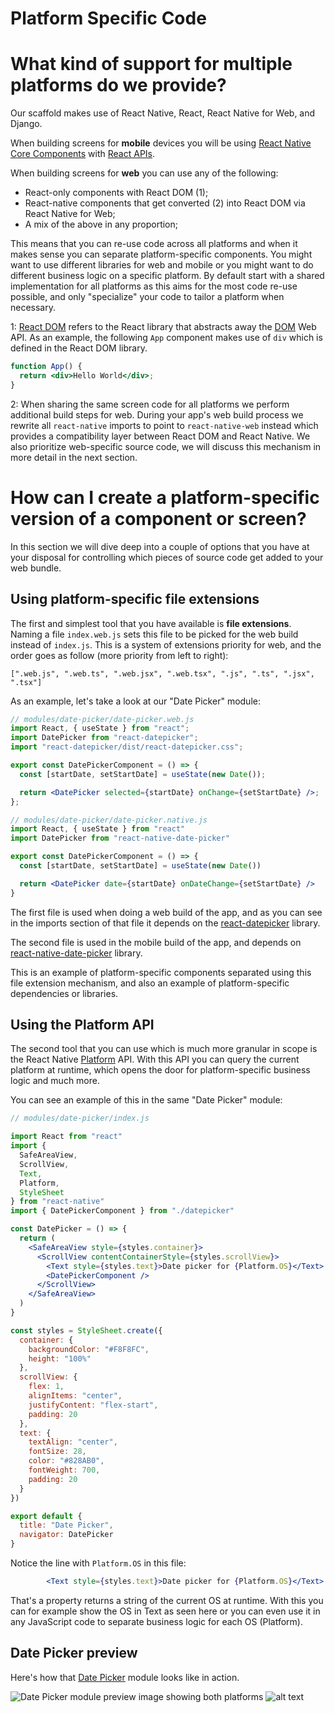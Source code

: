 # Platform Specific Code

# What kind of support for multiple platforms do we provide?

Our scaffold makes use of React Native, React, React Native for Web, and Django.

When building screens for **mobile** devices you will be using [React Native Core Components](https://reactnative.dev/docs/components-and-apis) with [React APIs](https://react.dev/reference/react).

When building screens for **web** you can use any of the following:
- React-only components with React DOM (1);
- React-native components that get converted (2) into React DOM via React Native for Web;
- A mix of the above in any proportion;

This means that you can re-use code across all platforms and when it makes sense you can separate platform-specific components. You might want to use different libraries for web and mobile or you might want to do different business logic on a specific platform. By default start with a shared implementation for all platforms as this aims for the most code re-use possible, and only "specialize" your code to tailor a platform when necessary.

1:  [React DOM](https://www.npmjs.com/package/react-dom) refers to the React library that abstracts away the [DOM](https://developer.mozilla.org/en-US/docs/Web/API/Document_Object_Model/Introduction) Web API. As an example, the following `App` component makes use of `div` which is defined in the React DOM library.

```jsx
function App() {
  return <div>Hello World</div>;
}
```

2: When sharing the same screen code for all platforms we perform additional build steps for web. During your app's web build process we rewrite all `react-native` imports to point to `react-native-web` instead which provides a compatibility layer between React DOM and React Native. We also prioritize web-specific source code, we will discuss this mechanism in more detail in the next section.

# How can I create a platform-specific version of a component or screen?

In this section we will dive deep into a couple of options that you have at your disposal for controlling which pieces of source code get added to your web bundle.

## Using platform-specific file extensions

The first and simplest tool that you have available is **file extensions**. Naming a file `index.web.js` sets this file to be picked for the web build instead of `index.js`. This is a system of extensions priority for web, and the order goes as follow (more priority from left to right):
```
[".web.js", ".web.ts", ".web.jsx", ".web.tsx", ".js", ".ts", ".jsx", ".tsx"]
```

As an example, let's take a look at our "Date Picker" module:
```jsx
// modules/date-picker/date-picker.web.js
import React, { useState } from "react";
import DatePicker from "react-datepicker";
import "react-datepicker/dist/react-datepicker.css";

export const DatePickerComponent = () => {
  const [startDate, setStartDate] = useState(new Date());

  return <DatePicker selected={startDate} onChange={setStartDate} />;
};
```

```jsx
// modules/date-picker/date-picker.native.js
import React, { useState } from "react"
import DatePicker from "react-native-date-picker"

export const DatePickerComponent = () => {
  const [startDate, setStartDate] = useState(new Date())

  return <DatePicker date={startDate} onDateChange={setStartDate} />
}
```

The first file is used when doing a web build of the app, and as you can see in the imports section of that file it depends on the [react-datepicker](https://npmjs.com/package/react-datepicker) library.

The second file is used in the mobile build of the app, and depends on [react-native-date-picker](https://npmjs.com/package/react-native-date-picker) library.

This is an example of platform-specific components separated using this file extension mechanism, and also an example of platform-specific dependencies or libraries.

## Using the Platform API

The second tool that you can use which is much more granular in scope is the React Native [Platform](https://reactnative.dev/docs/platform) API. With this API you can query the current platform at runtime, which opens the door for platform-specific business logic and much more.

You can see an example of this in the same "Date Picker" module:
```jsx
// modules/date-picker/index.js

import React from "react"
import {
  SafeAreaView,
  ScrollView,
  Text,
  Platform,
  StyleSheet
} from "react-native"
import { DatePickerComponent } from "./datepicker"

const DatePicker = () => {
  return (
    <SafeAreaView style={styles.container}>
      <ScrollView contentContainerStyle={styles.scrollView}>
        <Text style={styles.text}>Date picker for {Platform.OS}</Text>
        <DatePickerComponent />
      </ScrollView>
    </SafeAreaView>
  )
}

const styles = StyleSheet.create({
  container: {
    backgroundColor: "#F8F8FC",
    height: "100%"
  },
  scrollView: {
    flex: 1,
    alignItems: "center",
    justifyContent: "flex-start",
    padding: 20
  },
  text: {
    textAlign: "center",
    fontSize: 28,
    color: "#828AB0",
    fontWeight: 700,
    padding: 20
  }
})

export default {
  title: "Date Picker",
  navigator: DatePicker
}
```

Notice the line with `Platform.OS` in this file:
```jsx
        <Text style={styles.text}>Date picker for {Platform.OS}</Text>
```

That's a property returns a string of the current OS at runtime. With this you can for example show the OS in Text as seen here or you can even use it in any JavaScript code to separate business logic for each OS (Platform).

## Date Picker preview

Here's how that [Date Picker](https://github.com/crowdbotics/modules/blob/docs/react-native-web/modules/react-native-date-picker/README.md) module looks like in action.

![Date Picker module preview image showing both platforms](https://github.com/crowdbotics/modules/blob/docs/react-native-web/docs/examples/date-picker.png?raw=true)
![alt text](https://github.com/[username]/[reponame]/blob/[branch]/image.jpg?raw=true)
